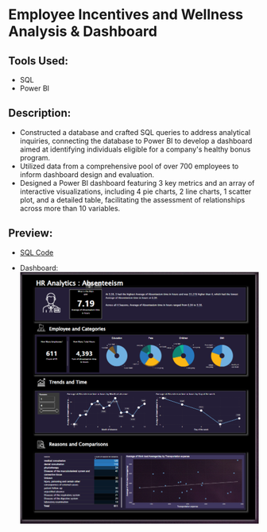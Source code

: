 # Employee Incentives and Wellness Analysis & Dashboard
## Tools Used:
- SQL
- Power BI
## Description:
- Constructed a database and crafted SQL queries to address analytical inquiries, connecting the database to Power BI to develop a dashboard aimed at identifying individuals eligible for a company's healthy bonus program.
- Utilized data from a comprehensive pool of over 700 employees to inform dashboard design and evaluation.
- Designed a Power BI dashboard featuring 3 key metrics and an array of interactive visualizations, including 4 pie charts, 2 line charts, 1 scatter plot, and a detailed table, facilitating the assessment of relationships across more than 10 variables.
## Preview:
- [SQL Code](https://github.com/ndomah/Portfolio-Projects/blob/main/Data%20Analytics/Employee%20Incentives%20and%20Wellness%20Analysis%20%26%20Dashboard/HR%20Analtyics.sql)

- Dashboard:
![Dashboard](https://github.com/ndomah/Portfolio-Projects/blob/main/Data%20Analytics/Employee%20Incentives%20and%20Wellness%20Analysis%20%26%20Dashboard/HR%20Analytics%20Dashboard.png)

